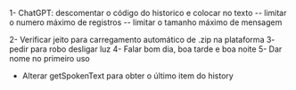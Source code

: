1- ChatGPT: descomentar o código do historico e colocar no texto
-- limitar o numero máximo de registros
-- limitar o tamanho máximo de mensagem

2- Verificar jeito para carregamento automático de .zip na plataforma
3- pedir para robo desligar luz
4- Falar bom dia, boa tarde e boa noite
5- Dar nome no primeiro uso

- Alterar getSpokenText para obter o último item do history
